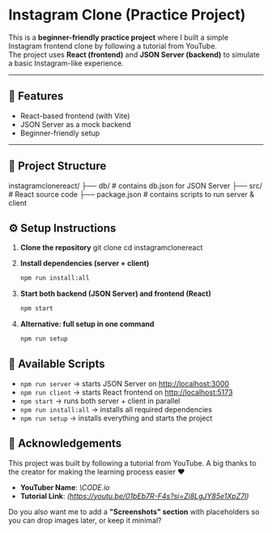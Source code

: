 # Instagram Clone (Practice Project)

This is a **beginner-friendly practice project** where I built a simple Instagram frontend clone by following a tutorial from YouTube.  
The project uses **React (frontend)** and **JSON Server (backend)** to simulate a basic Instagram-like experience.

---

## 🚀 Features
- React-based frontend (with Vite)
- JSON Server as a mock backend
- Beginner-friendly setup

---

## 📂 Project Structure
instagramclonereact/
├── db/                # contains db.json for JSON Server
├── src/               # React source code
├── package.json       # contains scripts to run server & client


## ⚙️ Setup Instructions

1. **Clone the repository**
   git clone <your-repo-link>
   cd instagramclonereact


2. **Install dependencies (server + client)**

   ```bash
   npm run install:all
   ```

3. **Start both backend (JSON Server) and frontend (React)**

   ```bash
   npm start
   ```

4. **Alternative: full setup in one command**

   ```bash
   npm run setup
   ```

## 📌 Available Scripts

* `npm run server` → starts JSON Server on [http://localhost:3000](http://localhost:3000)
* `npm run client` → starts React frontend on [http://localhost:5173](http://localhost:5173)
* `npm start` → runs both server + client in parallel
* `npm run install:all` → installs all required dependencies
* `npm run setup` → installs everything and starts the project

## 🙏 Acknowledgements

This project was built by following a tutorial from YouTube.
A big thanks to the creator for making the learning process easier ❤️

* **YouTuber Name**: *\CODE.io*
* **Tutorial Link**: *\(https://youtu.be/01bEb7R-F4s?si=Zi8LgJY85e1XpZ7l)*


Do you also want me to add a **"Screenshots" section** with placeholders so you can drop images later, or keep it minimal?
```
